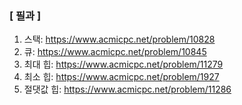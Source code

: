 ### [ 필과 ]
1. 스택: https://www.acmicpc.net/problem/10828
2. 큐: https://www.acmicpc.net/problem/10845
3. 최대 힙: https://www.acmicpc.net/problem/11279
4. 최소 힙: https://www.acmicpc.net/problem/1927
5. 절댓값 힙: https://www.acmicpc.net/problem/11286